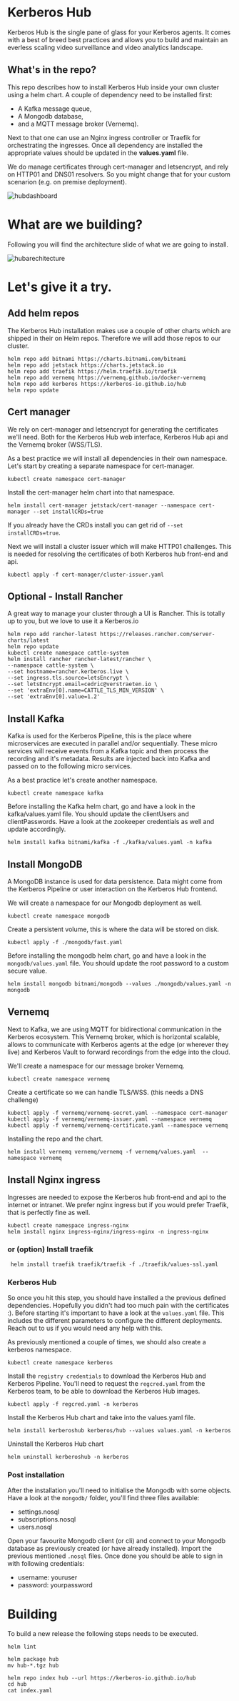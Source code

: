 # Kerberos Hub

Kerberos Hub is the single pane of glass for your Kerberos agents. It comes with a best of breed best practices and allows you to build and maintain an everless scaling video surveillance and video analytics landscape.

## What's in the repo?

This repo describes how to install Kerberos Hub inside your own cluster using a helm chart.
A couple of dependency need to be installed first:
- A Kafka message queue,
- A Mongodb database,
- and a MQTT message broker (Vernemq).

Next to that one can use an Nginx ingress controller or Traefik for orchestrating the ingresses. Once all dependency are installed the appropriate values should be updated in the **values.yaml** file.

We do manage certificates through cert-manager and letsencrypt, and rely on HTTP01 and DNS01 resolvers. So you might change that for your custom scenarion (e.g. on premise deployment).

![hubdashboard](hub-dashboard.png)

# What are we building?

Following you will find the architecture slide of what we are going to install.

![hubarechitecture](architecture.png)

# Let's give it a try.

## Add helm repos

The Kerberos Hub installation makes use a couple of other charts which are shipped in their on Helm repos. Therefore we will add those repos to our cluster.

    helm repo add bitnami https://charts.bitnami.com/bitnami
    helm repo add jetstack https://charts.jetstack.io
    helm repo add traefik https://helm.traefik.io/traefik
    helm repo add vernemq https://vernemq.github.io/docker-vernemq
    helm repo add kerberos https://kerberos-io.github.io/hub
    helm repo update

## Cert manager

We rely on cert-manager and letsencrypt for generating the certificates we'll need. Both for the Kerberos Hub web interface, Kerberos Hub api and the Vernemq broker (WSS/TLS).

As a best practice we will install all dependencies in their own namespace. Let's start by creating a separate namespace for cert-manager.

    kubectl create namespace cert-manager

Install the cert-manager helm chart into that namespace.

    helm install cert-manager jetstack/cert-manager --namespace cert-manager --set installCRDs=true

If you already have the CRDs install you can get rid of `--set installCRDs=true`.

Next we will install a cluster issuer which will make HTTP01 challenges. This is needed for resolving the certificates of both Kerberos hub front-end and api.
    
    kubectl apply -f cert-manager/cluster-issuer.yaml

## Optional - Install Rancher

A great way to manage your cluster through a UI is Rancher. This is totally up to you, but we love to use it a Kerberos.io

    helm repo add rancher-latest https://releases.rancher.com/server-charts/latest
    helm repo update
    kubectl create namespace cattle-system
    helm install rancher rancher-latest/rancher \
    --namespace cattle-system \
    --set hostname=rancher.kerberos.live \
    --set ingress.tls.source=letsEncrypt \
    --set letsEncrypt.email=cedric@verstraeten.io \
    --set 'extraEnv[0].name=CATTLE_TLS_MIN_VERSION' \
    --set 'extraEnv[0].value=1.2'

## Install Kafka

Kafka is used for the Kerberos Pipeline, this is the place where microservices are executed in parallel and/or sequentially. These micro services will receive events from a Kafka topic and then process the recording and it's metadata. Results are injected back into Kafka and passed on to the following micro services. 

As a best practice let's create another namespace.

    kubectl create namespace kafka

Before installing the Kafka helm chart, go and have a look in the kafka/values.yaml file. You should update the clientUsers and clientPasswords. Have a look at the zookeeper credentials as well and update accordingly.
    
    helm install kafka bitnami/kafka -f ./kafka/values.yaml -n kafka

## Install MongoDB

A MongoDB instance is used for data persistence. Data might come from the Kerberos Pipeline or user interaction on the Kerberos Hub frontend.

We will create a namespace for our Mongodb deployment as well.

    kubectl create namespace mongodb

Create a persistent volume, this is where the data will be stored on disk.

    kubectl apply -f ./mongodb/fast.yaml

Before installing the mongodb helm chart, go and have a look in the `mongodb/values.yaml` file. You should update the root password to a custom secure value.

    helm install mongodb bitnami/mongodb --values ./mongodb/values.yaml -n mongodb

## Vernemq

Next to Kafka, we are using MQTT for bidirectional communication in the Kerberos ecosystem. This Vernemq broker, which is horizontal scalable, allows to communicate with Kerberos agents at the edge (or wherever they live) and Kerberos Vault to forward recordings from the edge into the cloud.

We'll create a namespace for our message broker Vernemq.

    kubectl create namespace vernemq

Create a certificate so we can handle TLS/WSS. (this needs a DNS challenge)

    kubectl apply -f vernemq/vernemq-secret.yaml --namespace cert-manager
    kubectl apply -f vernemq/vernemq-issuer.yaml --namespace vernemq
    kubectl apply -f vernemq/vernemq-certificate.yaml --namespace vernemq

Installing the repo and the chart.

    helm install vernemq vernemq/vernemq -f vernemq/values.yaml  --namespace vernemq

## Install Nginx ingress

Ingresses are needed to expose the Kerberos hub front-end and api to the internet or intranet. We prefer nginx ingress but if you would prefer Traefik, that is perfectly fine as well.

    kubectl create namespace ingress-nginx
    helm install nginx ingress-nginx/ingress-nginx -n ingress-nginx

### or (option) Install traefik

     helm install traefik traefik/traefik -f ./traefik/values-ssl.yaml

### Kerberos Hub 

So once you hit this step, you should have installed a the previous defined dependencies. Hopefully you didn't had too much pain with the certificates :).
Before starting it's important to have a look at the `values.yaml` file. This includes the different parameters to configure the different deployments.
Reach out to us if you would need any help with this.

As previously mentioned a couple of times, we should also create a kerberos namespace.

    kubectl create namespace kerberos

Install the `registry credentials` to download the Kerberos Hub and Kerberos Pipeline. You'll need to request the `regcred.yaml` from the Kerberos team, to be able to download the Kerberos Hub images.

    kubectl apply -f regcred.yaml -n kerberos

Install the Kerberos Hub chart and take into the values.yaml file.

    helm install kerberoshub kerberos/hub --values values.yaml -n kerberos

Uninstall the Kerberos Hub chart

    helm uninstall kerberoshub -n kerberos

### Post installation

After the installation you'll need to initialise the Mongodb with some objects. Have a look at the `mongodb/` folder, you'll find three files available:

- settings.nosql
- subscriptions.nosql
- users.nosql

Open your favourite Mongodb client (or cli) and connect to your Mongodb database as previously created (or have already installed). Import the previous mentioned `.nosql` files.
Once done you should be able to sign in with following credentials:

- username: youruser
- password: yourpassword

# Building

To build a new release the following steps needs to be executed.

    helm lint 

    helm package hub
    mv hub-*.tgz hub

    helm repo index hub --url https://kerberos-io.github.io/hub
    cd hub
    cat index.yaml
    